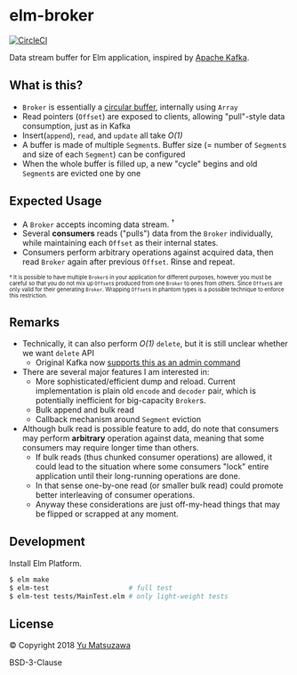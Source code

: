 # elm-broker

[![CircleCI](https://circleci.com/gh/ymtszw/elm-broker/tree/master.svg?style=svg)](https://circleci.com/gh/ymtszw/elm-broker/tree/master)

Data stream buffer for Elm application, inspired by [Apache Kafka](https://kafka.apache.org/).

## What is this?

- `Broker` is essentially a [circular buffer](https://www.wikiwand.com/en/Circular_buffer), internally using `Array`
- Read pointers (`Offset`) are exposed to clients, allowing "pull"-style data consumption, just as in Kafka
- Insert(`append`), `read`, and `update` all take _O(1)_
- A buffer is made of multiple `Segment`s. Buffer size (= number of `Segment`s and size of each `Segment`) can be configured
- When the whole buffer is filled up, a new "cycle" begins and old `Segment`s are evicted one by one

## Expected Usage

- A `Broker` accepts incoming data stream. <sup>&dagger;</sup>
- Several **consumers** reads ("pulls") data from the `Broker` individually, while maintaining each `Offset` as their internal states.
- Consumers perform arbitrary operations against acquired data, then read `Broker` again after previous `Offset`. Rinse and repeat.

<small><small>

&dagger;
It is possible to have multiple `Broker`s in your application for different purposes,
however you must be careful so that you do not mix up `Offset`s produced from one `Broker` to ones from others.
Since `Offset`s are only valid for their generating `Broker`.
Wrapping `Offset`s in phantom types is a possible technique to enforce this restriction.

</small></small>

## Remarks

- Technically, it can also perform _O(1)_ `delete`, but it is still unclear whether we want `delete` API
    - Original Kafka now [supports this as an admin command](https://github.com/apache/kafka/blob/trunk/core/src/main/scala/kafka/admin/DeleteRecordsCommand.scala)
- There are several major features I am interested in:
    - More sophisticated/efficient dump and reload. Current implementation is plain old `encode` and `decoder` pair,
      which is potentially inefficient for big-capacity `Broker`s.
    - Bulk append and bulk read
    - Callback mechanism around `Segment` eviction
- Although bulk read is possible feature to add, do note that consumers may perform **arbitrary** operation against data,
  meaning that some consumers may require longer time than others.
    - If bulk reads (thus chunked consumer operations) are allowed, it could lead to the situation
      where some consumers "lock" entire application until their long-running operations are done.
    - In that sense one-by-one read (or smaller bulk read) could promote better interleaving of consumer operations.
    - Anyway these considerations are just off-my-head things that may be flipped or scrapped at any moment.

## Development

Install Elm Platform.

```sh
$ elm make
$ elm-test                    # full test
$ elm-test tests/MainTest.elm # only light-weight tests
```

## License

&copy; Copyright 2018 [Yu Matsuzawa](https://github.com/ymtszw)

BSD-3-Clause
